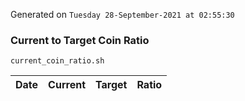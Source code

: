 Generated on `Tuesday 28-September-2021 at 02:55:30`

### Current to Target Coin Ratio
`current_coin_ratio.sh`

Date|Current|Target|Ratio
---|---|---|---
